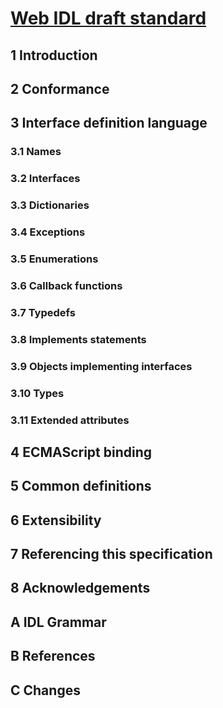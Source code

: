 
# [Web IDL draft standard](http://heycam.github.io/webidl/)

## 1 Introduction

## 2 Conformance

## 3 Interface definition language

### 3.1 Names

### 3.2 Interfaces

### 3.3 Dictionaries

### 3.4 Exceptions

### 3.5 Enumerations

### 3.6 Callback functions

### 3.7 Typedefs

### 3.8 Implements statements

### 3.9 Objects implementing interfaces

### 3.10 Types

### 3.11 Extended attributes

## 4 ECMAScript binding

## 5 Common definitions

## 6 Extensibility

## 7 Referencing this specification

## 8 Acknowledgements

## A IDL Grammar

## B References

## C Changes
